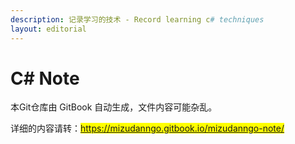 ```yaml
---
description: 记录学习的技术 - Record learning c# techniques
layout: editorial
---
```


# C# Note

本Git仓库由 GitBook 自动生成，文件内容可能杂乱。

详细的内容请转：<mark style="color:blue;">https://mizudanngo.gitbook.io/mizudanngo-note/</mark>
